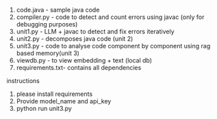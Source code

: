 
1) code.java - sample java code
2) compiler.py -  code to detect and count errors using javac (only for debugging purposes)
3) unit1.py - LLM + javac to detect and fix errors iteratively 
4) unit2.py - decomposes java code (unit 2)
5) unit3.py - code to analyse code component by component using rag based memory(unit 3)
6) viewdb.py - to view embedding + text (local db)
7) requirements.txt- contains all dependencies

instructions
1) please install requirements
2) Provide model_name and api_key
3) python run unit3.py

